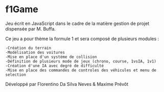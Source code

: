 # f1Game

  Jeu écrit en JavaScript dans le cadre de la matière gestion de projet dispensée par M. Buffa.

  Ce jeu a pour thème la formule 1 et sera composé de plusieurs modules :
  
    -Création du terrain
    -Modélisation des voitures
    -Mise en place d'un système de collision
    -Définition de plusieurs mode de jeux (chrono, course, 1vsIA, 1v1)
    -Création d'une IA avec degré de difficulté
    -Mise en place des commandes de controles des véhicules et menu de selection
    
    
  
Développé par Florentino Da Silva Neves & Maxime Prévôt
